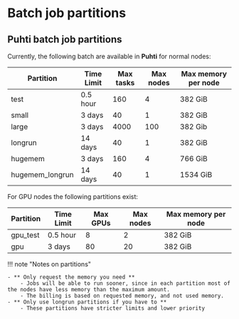 # Batch job partitions

## Puhti batch job partitions

Currently, the following batch are available in **Puhti** for normal nodes:

| Partition      |  Time Limit   | Max tasks | Max nodes | Max memory per node |
|----------------|---------------|-----------|-----------|---------------------|
|test            |  0.5 hour     | 160       |   4       |    382 GiB          |
|small           |  3 days       | 40        |   1       |    382 GiB          | 
|large           |  3 days       | 4000      |   100     |    382 Gib          |
|longrun         |  14 days      | 40        |   1       |    382 GiB          |
|hugemem         |  3 days       | 160       |   4       |    766 GiB          | 
|hugemem_longrun |  14 days      | 40        |   1       |    1534 GiB         |

For GPU nodes the following partitions exist:

| Partition      |  Time Limit   | Max GPUs  | Max nodes | Max memory per node|
|----------------|---------------|-----------|-----------|--------------------|
|gpu_test        |  0.5 hour     |  8        |   2       |    382 GiB         |
|gpu             |   3 days      |  80       |   20      |    382 GiB         |




!!! note "Notes on partitions"

    - ** Only request the memory you need **
        - Jobs will be able to run sooner, since in each partition most of the nodes have less memory than the maximum amount.
        - The billing is based on requested memory, and not used memory.
    - ** Only use longrun partitions if you have to ** 
        - These partitions have stricter limits and lower priority







